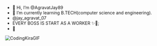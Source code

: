 - 👋 Hi, I’m @AgravatJay89
- 🌱 I’m currently learning B.TECH(computer science and engineering).
- @jay_agravat_07
- EVERY BOSS IS START AS A WORKER ✨🎯;
- 🤝

![CodingKiraGIF](https://user-images.githubusercontent.com/102980012/207538063-269bf95f-a3c2-47b5-8980-abcdeb40db95.gif)

